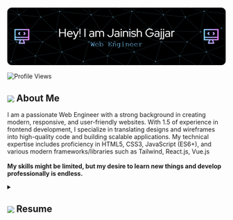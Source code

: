 ![Header](https://github.com/jggajjar11/jggajjar11/blob/main/icons/github-header.png)

  <img src="https://komarev.com/ghpvc/?username=jggajjar11&color=dc143c&style=for-the-badge" alt="Profile Views" style="height:21px;">

## <img align ='center' src="https://i.giphy.com/media/v1.Y2lkPTc5MGI3NjExdjh2dDM4bDhyYzM5NmppaHJ6dG56Mmh3bTkyanFkdWRvZ3R1cGoycSZlcD12MV9pbnRlcm5hbF9naWZfYnlfaWQmY3Q9ZQ/LOnt6uqjD9OexmQJRB/giphy.gif" width="37" /> About Me

I am a passionate Web Engineer with a strong background in creating modern, responsive, and user-friendly websites. With 1.5 of experience in frontend development, I specialize in translating designs and wireframes into high-quality code and building scalable applications. My technical expertise includes proficiency in HTML5, CSS3, JavaScript (ES6+), and various modern frameworks/libraries such as Tailwind, React.js, Vue.js </br>
</br>
<strong>My skills might be limited, but my desire to learn new things and develop professionally is endless.</strong>

<details>
  <summary><h2> <img align="center" src="https://i.giphy.com/media/v1.Y2lkPTc5MGI3NjExMTNwZHlvYmEwcXc3YW51YzFhYnlwZGI1Ymp1bzlkM2J1c3huMGc1eCZlcD12MV9pbnRlcm5hbF9naWZfYnlfaWQmY3Q9Zw/JqmupuTVZYaQX5s094/giphy.gif"  width="70"/> Resume</h2></summary>
 <details>
  <summary><h4> <img align="center" src="https://github.com/jggajjar11/jggajjar11/blob/main/icons/academics.gif"  width="29"/> Academics</h2></summary>

  <span><img src="https://img.shields.io/badge/IMCA-GTU_LJKU'23-1877F2?style=for-the-badge"></span>
  <span><img src="https://img.shields.io/badge/CGPA-8.99/10.0-EFEEE9?style=for-the-badge"></span>
  
</details>
 <details>
  <summary><h4> <img align="center" src="https://github.com/ParthJohri/ParthJohri/blob/readME/icons/experience.gif"  width="29"/> Experience</h2></summary>

- **Web Engineer** at Radixweb  | Jan 2023 - Present
  - Modern, Responsive and user-friendly website creation using vue.js, tailwindcss, JS.
  - Pixel Perfect Creation.
  - Wordpress CMS, Strapi CMS integration as a backend inside project..
    
</details>

<details>
  <summary><h4> <img align="center" src="https://github.com/ParthJohri/ParthJohri/blob/readME/icons/techstack.gif"  width="29"/> Tech Stack</h2></summary>

  #### Languages
  ![C](https://img.shields.io/badge/c-%2300599C.svg?style=for-the-badge&logo=c&logoColor=white) 
  ![Java](https://img.shields.io/badge/java-%23ED8B00.svg?style=for-the-badge&logo=java&logoColor=white) 
  ![JavaScript](https://img.shields.io/badge/javascript-%23323330.svg?style=for-the-badge&logo=javascript&logoColor=%23F7DF1E) 
  ![Typescript](https://img.shields.io/badge/TypeScript-007ACC?style=for-the-badge&logo=typescript&logoColor=white) 
  ![Bhailang](https://img.shields.io/badge/Bhailang-%23E34F26.svg?style=for-the-badge&logo=html5&logoColor=white)
  ![Python](https://img.shields.io/badge/python-3670A0?style=for-the-badge&logo=python&logoColor=ffdd54) 
  ![Markdown](https://img.shields.io/badge/markdown-%23000000.svg?style=for-the-badge&logo=markdown&logoColor=white) 
  ![CSS3](https://img.shields.io/badge/css3-%231572B6.svg?style=for-the-badge&logo=css3&logoColor=white) 
  ![HTML5](https://img.shields.io/badge/html5-%23E34F26.svg?style=for-the-badge&logo=html5&logoColor=white)
  

  #### Libraries/Frameworks
  ![Bootstrap](https://img.shields.io/badge/bootstrap-%23563D7C.svg?style=for-the-badge&logo=bootstrap&logoColor=white) 
  ![Django](https://img.shields.io/badge/django-%23092E20.svg?style=for-the-badge&logo=django&logoColor=white) 
  ![TailwindCSS](https://img.shields.io/badge/tailwindcss-%2338B2AC.svg?style=for-the-badge&logo=tailwind-css&logoColor=white)  
  ![React](https://img.shields.io/badge/react-%2320232a.svg?style=for-the-badge&logo=react&logoColor=%2361DAFB) 
  ![ANDROID](https://img.shields.io/badge/android-%2320232a.svg?style=for-the-badge&logo=android&logoColor=%a4c639) 
  ![jQuery](https://img.shields.io/badge/jquery-%230769AD.svg?style=for-the-badge&logo=jquery&logoColor=white) 
  ![Express.js](https://img.shields.io/badge/threejs-black?style=for-the-badge&logo=three.js&logoColor=white) 
  ![Firebase](https://img.shields.io/badge/firebase-%23039BE5.svg?style=for-the-badge&logo=firebase) 
  ![MySQL](https://img.shields.io/badge/mysql-%2300f.svg?style=for-the-badge&logo=mysql&logoColor=white) 
  ![MongoDB](https://img.shields.io/badge/MongoDB-%234ea94b.svg?style=for-the-badge&logo=mongodb&logoColor=white) 
  ![SQLite](https://img.shields.io/badge/sqlite-%2307405e.svg?style=for-the-badge&logo=sqlite&logoColor=white)

  #### Deployment
  ![AWS](https://img.shields.io/badge/AWS-%23FF9900.svg?style=for-the-badge&logo=amazon-aws&logoColor=white) 
  ![Netlify](https://img.shields.io/badge/netlify-%23000000.svg?style=for-the-badge&logo=netlify&logoColor=#00C7B7) 
  ![Heroku](https://img.shields.io/badge/heroku-%23430098.svg?style=for-the-badge&logo=heroku&logoColor=white) 
  ![Vercel](https://img.shields.io/badge/vercel-%23000000.svg?style=for-the-badge&logo=vercel&logoColor=white) 

  #### Tools
  ![Arduino](https://img.shields.io/badge/-Arduino-00979D?style=for-the-badge&logo=Arduino&logoColor=white)
  ![Figma](https://img.shields.io/badge/figma-%23F24E1E.svg?style=for-the-badge&logo=figma&logoColor=white) 
</details>

<details>
  <summary><h4> <img align="center" src="https://github.com/jggajjar11/jggajjar11/blob/main/icons/projects.gif"  width="29"/> Projects</h4></summary>
</details>

<details>
  <summary><h2> <img align ='center' src='https://i.giphy.com/media/v1.Y2lkPTc5MGI3NjExaGtqdDdwN2oyNWJ4czlncHBkamJxaHcxYmVmcXY3a3I3MjRmYjBrbCZlcD12MV9pbnRlcm5hbF9naWZfYnlfaWQmY3Q9ZQ/kmUvauX8TMWg0OsqKW/giphy.gif' width ='37' /> Socials</h2></summary>

<div style="display: flex; flex-direction: column; justify-content: center; align-items: center; ">
  <a href="https://github.com/jggajjar1">
    <img align="center" src="https://github.com/jggajjar11/jggajjar11/blob/main/icons/Github.gif" width="70"/>
  </a>
  <a href="https://www.linkedin.com/in/jainish-gajjar/">
    <img align="center" src="https://github.com/jggajjar11/jggajjar11/blob/main/icons/Linkedin.gif" width="70"/>
  </a>
</div>

  
</details>

## <img align="center" src="https://github.com/jggajjar11/jggajjar11/blob/main/icons/Contact.gif"  width="37"/> Contact Me

<p> 
 <i>You can reach out to me via</i> 
&nbsp;<a href="mailto:jainish9gajjar@gmail.com">
     <img align="center" src="https://github.com/jggajjar11/jggajjar11/blob/main/icons/Gmail.gif"  width="100"/>
 </a>
</p>


</details>

<!--
**jggajjar11/jggajjar11** is a ✨ _special_ ✨ repository because its `README.md` (this file) appears on your GitHub profile.

Here are some ideas to get you started:

- 🔭 I’m currently working on ...
- 🌱 I’m currently learning ...
- 👯 I’m looking to collaborate on ...
- 🤔 I’m looking for help with ...
- 💬 Ask me about ...
- 📫 How to reach me: ...
- 😄 Pronouns: ...
- ⚡ Fun fact: ...
-->

